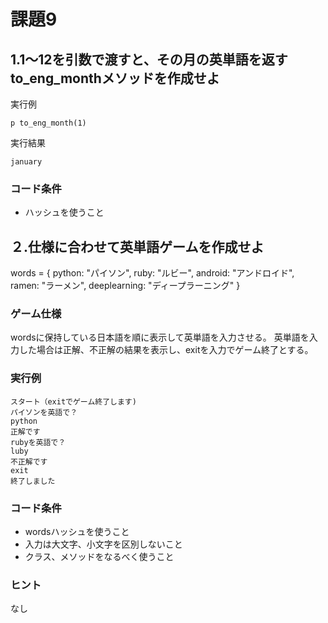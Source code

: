 
# 課題9

## 1.1〜12を引数で渡すと、その月の英単語を返すto_eng_monthメソッドを作成せよ

実行例
```
p to_eng_month(1) 
```

実行結果
```
january
```

### コード条件
- ハッシュを使うこと

## ２.仕様に合わせて英単語ゲームを作成せよ

words = { python: "パイソン", ruby: "ルビー", android: "アンドロイド", ramen: "ラーメン", deeplearning: "ディープラーニング" }

### ゲーム仕様
wordsに保持している日本語を順に表示して英単語を入力させる。
英単語を入力した場合は正解、不正解の結果を表示し、exitを入力でゲーム終了とする。  

### 実行例

```
スタート（exitでゲーム終了します)
パイソンを英語で？
python
正解です
rubyを英語で？
luby
不正解です
exit
終了しました
```

### コード条件
- wordsハッシュを使うこと
- 入力は大文字、小文字を区別しないこと
- クラス、メソッドをなるべく使うこと

### ヒント
なし


